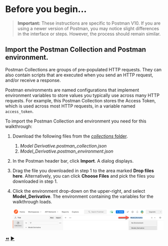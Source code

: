 # Before you begin...

> **Important:** These instructions are specific to Postman V10. If you are using a newer version of Postman, you may notice slight differences in the interface or steps. However, the process should remain similar.

## Import the Postman Collection and Postman environment.

Postman Collections are groups of pre-populated HTTP requests. They can also contain scripts that are executed when you send an HTTP request, and/or receive a response.

Postman environments are named configurations that implement environment variables to store values you typically use across many HTTP requests. For example, this Postman Collection stores the Access Token, which is used across most HTTP requests, in a variable named `access_token`.

To import the Postman Collection and environment you need for this walkthrough:

1. Download the following files from the [*collections* folder](../collections).

    1. *Model Derivative.postman_collection.json*
    2. *Model_Derivative.postman_environment.json*


2. In the Postman header bar, click **Import**. A dialog displays.

3. Drag the file you downloaded in step 1 to the area marked **Drop files here**. Alternatively, you can click **Choose Files** and pick the files you downloaded in step 1.

4. Click the environment drop-down on the upper-right, and select **Model_Derivative**. The environment containing the variables for the walkthrough loads.

   ![Postman Environment drop-down](../images/tutorial_06_before_you_begin.png "Postman Environment drop-down")


[:rewind:](../readme.md "readme.md")  [:arrow_forward:](task-1.md "Next task")
